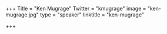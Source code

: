 +++
Title = "Ken Mugrage"
Twitter = "kmugrage"
image = "ken-mugrage.jpg"
type = "speaker"
linktitle = "ken-mugrage"

+++


